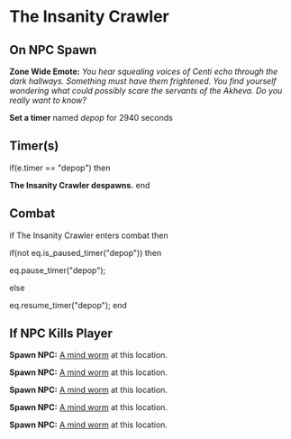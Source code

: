 # The Insanity Crawler


## On NPC Spawn

**Zone Wide Emote:** <span class="text-warning">*You hear squealing voices of Centi echo through the dark hallways.  Something must have them frightened.  You find yourself wondering what could possibly scare the servants of the Akheva.  Do you really want to know?*</span>

**Set a timer** named *depop* for 2940 seconds


## Timer(s)

if(e.timer == "depop") then


**The Insanity Crawler despawns.**
end



## Combat

if The Insanity Crawler enters combat  then


if(not eq.is_paused_timer("depop")) then



eq.pause_timer("depop");


else


eq.resume_timer("depop");
end



## If NPC Kills Player



**Spawn NPC:**  [A mind worm](/npc/179003) at this location.

**Spawn NPC:**  [A mind worm](/npc/179003) at this location.

**Spawn NPC:**  [A mind worm](/npc/179003) at this location.

**Spawn NPC:**  [A mind worm](/npc/179003) at this location.

**Spawn NPC:**  [A mind worm](/npc/179003) at this location.